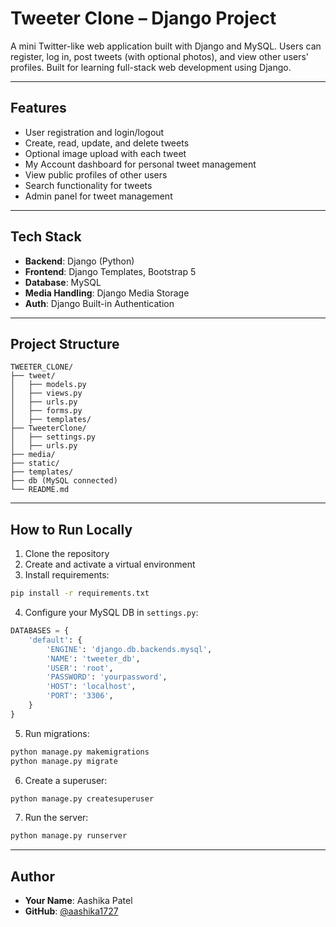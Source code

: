 
#  Tweeter Clone – Django Project

A mini Twitter-like web application built with Django and MySQL. Users can register, log in, post tweets (with optional photos), and view other users' profiles. Built for learning full-stack web development using Django.

---

##  Features

- User registration and login/logout
- Create, read, update, and delete tweets
- Optional image upload with each tweet
- My Account dashboard for personal tweet management
- View public profiles of other users
- Search functionality for tweets
- Admin panel for tweet management

---

##  Tech Stack

- **Backend**: Django (Python)
- **Frontend**: Django Templates, Bootstrap 5
- **Database**: MySQL
- **Media Handling**: Django Media Storage
- **Auth**: Django Built-in Authentication

---

## Project Structure

```
TWEETER_CLONE/
├── tweet/
│   ├── models.py
│   ├── views.py
│   ├── urls.py
│   ├── forms.py
│   ├── templates/
├── TweeterClone/
│   ├── settings.py
│   ├── urls.py
├── media/
├── static/
├── templates/
├── db (MySQL connected)
└── README.md
```

---

##  How to Run Locally

1. Clone the repository
2. Create and activate a virtual environment
3. Install requirements:

```bash
pip install -r requirements.txt
```

4. Configure your MySQL DB in `settings.py`:

```python
DATABASES = {
    'default': {
        'ENGINE': 'django.db.backends.mysql',
        'NAME': 'tweeter_db',
        'USER': 'root',
        'PASSWORD': 'yourpassword',
        'HOST': 'localhost',
        'PORT': '3306',
    }
}
```

5. Run migrations:

```bash
python manage.py makemigrations
python manage.py migrate
```

6. Create a superuser:

```bash
python manage.py createsuperuser
```

7. Run the server:

```bash
python manage.py runserver
```

---

##  Author

- **Your Name**: Aashika Patel  
- **GitHub**: [@aashika1727](https://github.com/aashika1727)

